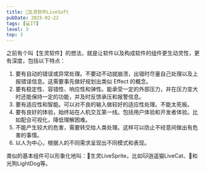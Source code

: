 ```yaml
---
title: 🐼生灵软件LiveSoft
pubDate: 2025-02-22
tags: [💻IT]
level: 3
top: 3
---
```


之前有个叫【生灵软件】的想法，就是让软件以及构成软件的组件更生动灵性，更有深度，包括以下特点：

1. 要有自动的错误或异常处理。不要动不动就崩溃，出错时尽量自己处理以及上报错误信息。这需要事先做好规划出类似 Effect 的概念。
2. 要有稳定性、容错性、响应性和弹性。能承受一定的外部压力，并在压力变大时还能保持一定的功能，并及时反馈承压和报警信息。
3. 要有适应性和智能。可以对不良的输入做较好的适应性处理。不能太死板。
4. 要有良好的体验，始终站在人机交互第一线。包括用户体验和开发者体验。比如配合可视化，降低理解困难。
5. 不能产生较大的危害，需要转交给人类处理。这样可以防止不经意间做出有危害的事情。
6. 以人为中心，根据人的不同需求呈现出不同模式和表现。

类似的基本组件可以形象化地叫：🧚生灵LiveSprite，比如🐱逍遥猫LiveCat、🐶和光狗LightDog等。
